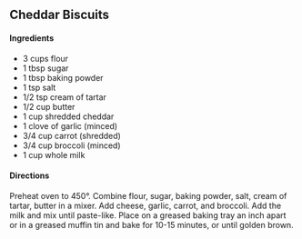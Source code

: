 ## Cheddar Biscuits

#### Ingredients

* 3 cups flour
* 1 tbsp sugar
* 1 tbsp baking powder
* 1 tsp salt
* 1/2 tsp cream of tartar
* 1/2 cup butter
* 1 cup shredded cheddar
* 1 clove of garlic (minced)
* 3/4 cup carrot (shredded)
* 3/4 cup broccoli (minced)
* 1 cup whole milk

#### Directions

Preheat oven to 450°.
Combine flour, sugar, baking powder, salt, cream of tartar, butter in a mixer.
Add cheese, garlic, carrot, and broccoli.
Add the milk and mix until paste-like.
Place on a greased baking tray an inch apart or in a greased muffin tin and bake for 10-15 minutes, or until golden brown.
